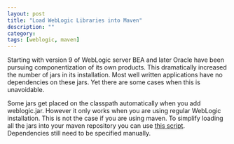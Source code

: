```yaml
---
layout: post
title: "Load WebLogic Libraries into Maven"
description: ""
category: 
tags: [weblogic, maven]
---
```

Starting with version 9 of WebLogic server BEA and later Oracle have been pursuing componentization of its own products. This dramatically increased the number of jars in its installation. Most well written applications have no dependencies on these jars. Yet there are some cases when this is unavoidable. 

Some jars get placed on the classpath automatically when you add weblogic.jar. However it only works when you are using regular WebLogic installation. This is not the case if you are using maven. To simplify loading all the jars into your maven repository you can use [this script](https://github.com/arykov/weblogic-security-provider-mvn/blob/master/beatomvn.sh). Dependencies still need to be specified manually.
